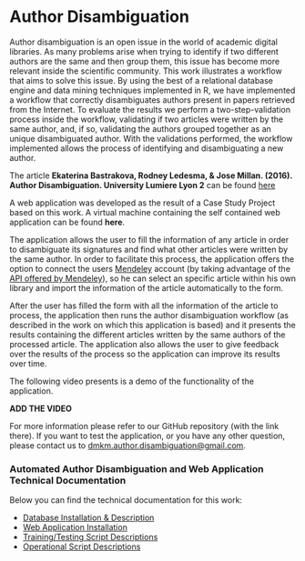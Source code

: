 # Author Disambiguation

Author disambiguation is an open issue in the world of academic digital libraries. As many problems arise when trying to identify if two different authors are the same and then group them, this issue has become more relevant inside the scientific community. This work illustrates a workflow that aims to solve this issue. By using the best of a relational database engine and data mining techniques implemented in R, we have implemented a workflow that correctly disambiguates authors present in papers retrieved from the Internet. To evaluate the results we perform a two-step-validation process inside the workflow, validating if two articles were written by the same author, and, if so, validating the authors grouped together as an unique disambiguated author. With the validations performed, the workflow implemented allows the process of identifying and disambiguating a new author.

The article ​**Ekaterina Bastrakova, Rodney Ledesma, & Jose Millan. (2016). Author Disambiguation. University Lumiere Lyon 2**​ can be found [here](Documents/AuthorDisambiguation_Bastrakova-Ledesma_Millan.pdf)

A web application was developed as the result of a Case Study Project based on this work. A virtual machine containing the self contained web application can be found **here**.

The application allows the user to fill the information of any article in order to disambiguate its signatures and find what other articles were written by the same author. In order to facilitate this process, the application offers the option to connect the users [Mendeley](http://mendeley.com/) account (by taking advantage of the [API offered by Mendeley](http://dev.mendeley.com/)), so he can select an specific article within his own library and import the information of the article automatically to the form.

After the user has filled the form with all the information of the article to process, the application then runs the author disambiguation workflow (as described in the work on which this application is based) and it presents the results containing the different articles written by the same authors of the processed article. The application also allows the user to give feedback over the results of the process so the application can improve its results over time.

The following video presents is a demo of the functionality of the application.

**ADD THE VIDEO**

For more information please refer to our GitHub repository (with the link there). If you want to test the application, or you have any other question, please contact us to [dmkm.author.disambiguation@gmail.com](dmkm.author.disambiguation@gmail.com).

### Automated Author Disambiguation and Web Application Technical Documentation
Below you can find the technical documentation for this work:

 - [Database Installation & Description](db.md)
 - [Web Application Installation](ui.md)
 - [Training/Testing Script Descriptions](tt_scripts.md)
 - [Operational Script Descriptions](op_scripts.md)
